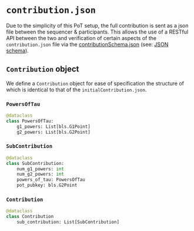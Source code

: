 # `contribution.json`

Due to the simplicity of this PoT setup, the full contribution is sent as a json file between the sequencer & participants. This allows the use of a RESTful API between the two and verification of certain aspects of the `contribution.json` file via the [contributionSchema.json](../../apiSpec/contributionSchema.json) (see: [JSON schema](https://json-schema.org/)).


## `Contribution` object

We define a `Contribution` object for ease of specification the structure of which is identical to that of the `initialContribution.json`.

### `PowersOfTau`

```python
@dataclass
class PowersOfTau:
    g1_powers: List[bls.G1Point]
    g2_powers: List[bls.G2Point]
```

### `SubContribution`

```python
@dataclass
class SubContribution:
    num_g1_powers: int
    num_g2_powers: int
    powers_of_tau: PowersOfTau
    pot_pubkey: bls.G2Point
```

### `Contribution`

```python
@dataclass
class Contribution
    sub_contribution: List[SubContribution]
```